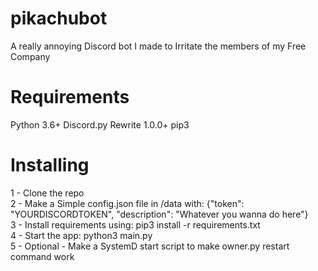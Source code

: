 # pikachubot
A really annoying Discord bot I made to Irritate the members of my Free Company

# Requirements
Python 3.6+
Discord.py Rewrite 1.0.0+
pip3

# Installing

1 - Clone the repo  
2 - Make a Simple config.json file in /data with:
   {"token": "YOURDISCORDTOKEN",
   "description": "Whatever you wanna do here"}  
3 - Install requirements using: pip3 install -r requirements.txt  
4 - Start the app: python3 main.py  
5 - Optional - Make a SystemD start script to make owner.py restart command work  

